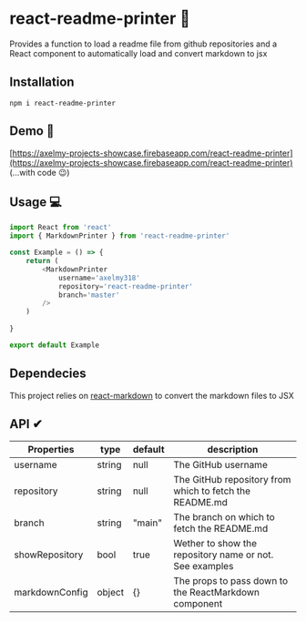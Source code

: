 # react-readme-printer 👋
Provides a function to load a readme file from github repositories and a React component to automatically load and convert markdown to jsx


## Installation 
`npm i react-readme-printer`


## Demo 👀

[https://axelmy-projects-showcase.firebaseapp.com/react-readme-printer](https://axelmy-projects-showcase.firebaseapp.com/react-readme-printer) (...with code 😉)


## Usage 💻

```javascript
import React from 'react'
import { MarkdownPrinter } from 'react-readme-printer'

const Example = () => {
    return (
        <MarkdownPrinter
            username='axelmy318'
            repository='react-readme-printer'
            branch='master'
        />
    )
    
}

export default Example
```


## Dependecies

This project relies on [react-markdown](https://www.npmjs.com/package/react-markdown) to convert the markdown files to JSX


## API ✔

| Properties | type | default | description |
|--|--|--|--|
| username | string | null | The GitHub username |
| repository | string | null | The GitHub repository from which to fetch the README.md |
| branch | string | "main" | The branch on which to fetch the README.md |
| showRepository | bool | true | Wether to show the repository name or not. See examples |
| markdownConfig | object | {} | The props to pass down to the ReactMarkdown component |

